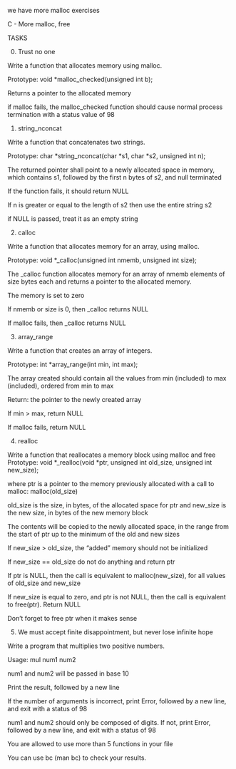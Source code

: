we have more malloc exercises

C - More malloc, free
		
TASKS
		
0. Trust no one
		
Write a function that allocates memory using malloc.
		
Prototype: void *malloc_checked(unsigned int b);
		
Returns a pointer to the allocated memory
		
if malloc fails, the malloc_checked function should cause normal process termination with a status value of 98

1. string_nconcat
		
Write a function that concatenates two strings.
		
Prototype: char *string_nconcat(char *s1, char *s2, unsigned int n);
		
The returned pointer shall point to a newly allocated space in memory, which contains s1, followed by the first n bytes of s2, and null terminated
		
If the function fails, it should return NULL
		
If n is greater or equal to the length of s2 then use the entire string s2
		
if NULL is passed, treat it as an empty string
		
2. calloc
		
Write a function that allocates memory for an array, using malloc.
		
Prototype: void *_calloc(unsigned int nmemb, unsigned int size);
		
The _calloc function allocates memory for an array of nmemb elements of size bytes each and returns a pointer to the allocated memory.
		
The memory is set to zero
		

If nmemb or size is 0, then _calloc returns NULL
		

If malloc fails, then _calloc returns NULL
		
3. array_range
		
Write a function that creates an array of integers.
		
Prototype: int *array_range(int min, int max);
		
The array created should contain all the values from min (included) to max (included), ordered from min to max
		
Return: the pointer to the newly created array
		
If min > max, return NULL
		
If malloc fails, return NULL
		
4. realloc
		
Write a function that reallocates a memory block using malloc and free
Prototype: void *_realloc(void *ptr, unsigned int old_size, unsigned int new_size);
		
where ptr is a pointer to the memory previously allocated with a call to malloc: malloc(old_size)
		
old_size is the size, in bytes, of the allocated space for ptr and new_size is the new size, in bytes of the new memory block
		

		
The contents will be copied to the newly allocated space, in the range from the start of ptr up to the minimum of the old and new sizes
		
If new_size > old_size, the “added” memory should not be initialized
		
If new_size == old_size do not do anything and return ptr
		
If ptr is NULL, then the call is equivalent to malloc(new_size), for all values of old_size and new_size
		

		
If new_size is equal to zero, and ptr is not NULL, then the call is equivalent to free(ptr). Return NULL
		
Don’t forget to free ptr when it makes sense
		
5. We must accept finite disappointment, but never lose infinite hope
		
Write a program that multiplies two positive numbers.
		
Usage: mul num1 num2

num1 and num2 will be passed in base 10
		
Print the result, followed by a new line
		
If the number of arguments is incorrect, print Error, followed by a new line, and exit with a status of 98
		
num1 and num2 should only be composed of digits. If not, print Error, followed by a new line, and exit with a status of 98

You are allowed to use more than 5 functions in your file
		
You can use bc (man bc) to check your results.
